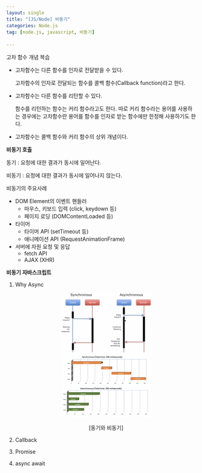 ```yaml
---
layout: single
title: "[JS/Node] 비동기"
categories: Node.js
tag: [node.js, javascript, 비동기]

---
```


고차 함수 개념 복습

- 고차함수는 다른 함수를 인자로 전달받을 수 있다.

  고차함수의 인자로 전달되는 함수를 콜백 함수(Callback function)라고 한다.

- 고차함수는 다른 함수를 리턴할 수 있다.

  함수를 리턴하는 함수는 커리 함수라고도 한다. 따로 커리 함수라는 용어를 사용하는 경우에는 고차함수란 용어를 함수를 인자로 받는 함수에만 한정해 사용하기도 한다.

- 고차함수는 콜백 함수와 커리 함수의 상위 개념이다.

**비동기 호출**

동기 : 요청에 대한 결과가 동시에 일어난다.

비동기 : 요청에 대한 결과가 동시에 일어나지 않는다.

비동기의 주요사례

- DOM Element의 이벤트 핸들러
  - 마우스, 키보드 입력 (click, keydown 등)
  - 페이지 로딩 (DOMContentLoaded 등)
- 타이머
  - 타이머 API (setTimeout 등)
  - 애니메이션 API (RequestAnimationFrame)
- 서버에 자원 요청 및 응답
  - fetch API
  - AJAX (XHR)

**비동기 자바스크립트**

1. Why Async

   <center>

   <img src="../images/2022-07-26-nj_third/image-20220726102231693.png" alt="image-20220726102231693" style="zoom:24%;" />

   <img src="../images/2022-07-26-nj_third/image-20220726102327845.png" alt="image-20220726102327845" style="zoom: 23%;" />

   [동기와 비동기]

   </center>

   

2. Callback

   

3. Promise

4. async await